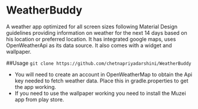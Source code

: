 # WeatherBuddy

A weather app optimized for all screen sizes following Material Design guidelines providing information on weather for the next 14 days based on his location or preferred location. It has integrated google maps, uses OpenWeatherApi as its data source. It also comes with a widget and wallpaper.

##Usage
`git clone https://github.com/chetnapriyadarshini/WeatherBuddy`

- You will need to create an account in OpenWeatherMap to obtain the Api key needed to fetch weather data. Place this in gradle.properties to get the app working.
- If you need to use the wallpaper working you need to install the Muzei app from play store.
